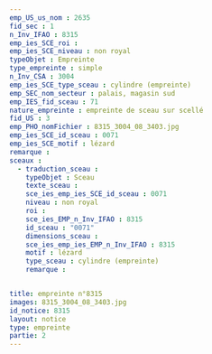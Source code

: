 ```yaml
---
emp_US_us_nom : 2635
fid_sec : 1
n_Inv_IFAO : 8315
emp_ies_SCE_roi : 
emp_ies_SCE_niveau : non royal
typeObjet : Empreinte
type_empreinte : simple
n_Inv_CSA : 3004
emp_ies_SCE_type_sceau : cylindre (empreinte)
emp_SEC_nom_secteur : palais, magasin sud
emp_IES_fid_sceau : 71
nature_empreinte : empreinte de sceau sur scellé
fid_US : 3
emp_PHO_nomFichier : 8315_3004_08_3403.jpg
emp_ies_SCE_id_sceau : 0071
emp_ies_SCE_motif : lézard
remarque : 
sceaux :
  - traduction_sceau : 
    typeObjet : Sceau
    texte_sceau : 
    sce_ies_emp_ies_SCE_id_sceau : 0071
    niveau : non royal
    roi : 
    sce_ies_EMP_n_Inv_IFAO : 8315
    id_sceau : "0071"
    dimensions_sceau : 
    sce_ies_emp_ies_EMP_n_Inv_IFAO : 8315
    motif : lézard
    type_sceau : cylindre (empreinte)
    remarque : 


title: empreinte n°8315
images: 8315_3004_08_3403.jpg
id_notice: 8315
layout: notice
type: empreinte
partie: 2
---
```

